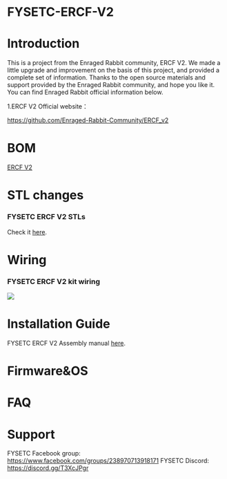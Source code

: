 # FYSETC-ERCF-V2
# Introduction

This is a project from the Enraged Rabbit community, ERCF V2. We made a little upgrade and improvement on the basis of this project, and provided a complete set of information. Thanks to the open source materials and support provided by the Enraged Rabbit community, and hope you like it. You can find Enraged Rabbit official information below.

1.ERCF V2 Official website：

https://github.com/Enraged-Rabbit-Community/ERCF_v2

# BOM

[ ERCF V2](https://github.com/FYSETC/FYSETC-ERCF-V2/BOM)

# STL changes

### FYSETC ERCF V2 STLs

Check it [here](https://github.com/Enraged-Rabbit-Community/ERCF_v2/tree/master/Stls).

# Wiring

### FYSETC ERCF V2 kit wiring

![](https://github.com/FYSETC/FYSETC%20ERCF%20V2%20wiring.png)

# Installation Guide

FYSETC ERCF V2 Assembly manual [here](https://github.com/VoronDesign/Voron-0/tree/Voron0.2/Manuals).

# Firmware&OS

# FAQ

## 

# Support

FYSETC Facebook group: 
https://www.facebook.com/groups/238970713918171
FYSETC Discord:
https://discord.gg/T3XcJPgr 